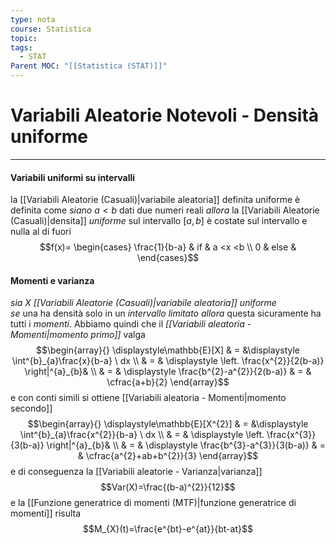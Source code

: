 ```yaml
---
type: nota
course: Statistica
topic: 
tags:
  - STAT
Parent MOC: "[[Statistica (STAT)]]"
---
```

# Variabili Aleatorie Notevoli - Densità uniforme
---
#### Variabili uniformi su intervalli
la [[Variabili Aleatorie (Casuali)|variabile aleatoria]] definita uniforme è definita come
_siano_  $a <b$ dati due numeri reali
_allora_ la [[Variabili Aleatorie (Casuali)|densita]] _uniforme_ sul intervallo $[a,b]$ è costate sul intervallo e nulla al di fuori $$f(x)= \begin{cases}
	\frac{1}{b-a} & if  & a <x <b \\
0  & else & 
\end{cases}$$

#### Momenti e varianza
_sia_ $X$ _[[Variabili Aleatorie (Casuali)|variabile aleatoria]]_  _uniforme_   
_se_ una ha densità solo in un _intervallo limitato_ 
_allora_ questa sicuramente ha tutti i _momenti_. 
Abbiamo quindi che il _[[Variabili aleatoria - Momenti|momento primo]]_ valga $$\begin{array}{}
\displaystyle\mathbb{E}[X] & = &\displaystyle \int^{b}_{a}\frac{x}{b-a}  \ dx \\ & = & \displaystyle \left. \frac{x^{2}}{2(b-a)}  \right|^{a}_{b}&  \\ & 
= & \displaystyle \frac{b^{2}-a^{2}}{2(b-a)} & = & \cfrac{a+b}{2}
\end{array}$$ e con conti simili si ottiene [[Variabili aleatoria - Momenti|momento secondo]]   $$\begin{array}{}
\displaystyle\mathbb{E}[X^{2}] & = &\displaystyle \int^{b}_{a}\frac{x^{2}}{b-a}  \ dx \\ & = & \displaystyle \left. \frac{x^{3}}{3(b-a)}  \right|^{a}_{b}&  \\ & 
= & \displaystyle \frac{b^{3}-a^{3}}{3(b-a)} & = & \cfrac{a^{2}+ab+b^{2}}{3}
\end{array}$$e di conseguenza la [[Variabili aleatorie - Varianza|varianza]]  $$Var(X)=\frac{(b-a)^{2}}{12}$$
e la [[Funzione generatrice di momenti (MTF)|funzione generatrice di momenti]] risulta $$M_{X}(t)=\frac{e^{bt}-e^{at}}{bt-at}$$
